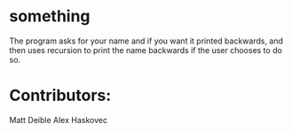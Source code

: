 # something

The program asks for your name and if you want it printed backwards, and then uses recursion to print the name backwards if the user chooses to do so.

# Contributors:
Matt Deible
Alex Haskovec
